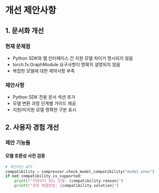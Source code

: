 # 개선 제안사항

## 1. 문서화 개선

### 현재 문제점
- Python SDK와 웹 인터페이스 간 지원 모델 차이가 명시되지 않음
- torch.fx.GraphModule 요구사항이 명확히 설명되지 않음
- 복잡한 모델에 대한 제약사항 부족

### 제안사항
- Python SDK 전용 문서 섹션 추가
- 모델 변환 과정 단계별 가이드 제공
- 지원/미지원 모델 명확한 구분 표시

## 2. 사용자 경험 개선

### 제안 기능들

#### 모델 호환성 사전 검증
```python
# 제안하는 API
compatibility = compressor.check_model_compatibility("model.onnx")
if not compatibility.is_supported:
    print(f"지원되지 않는 모델: {compatibility.reason}")
    print(f"권장 해결방법: {compatibility.solution}")